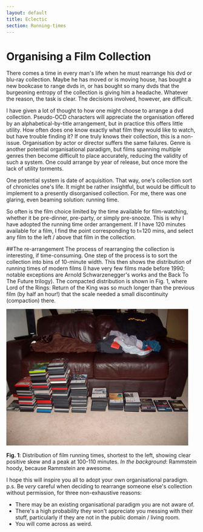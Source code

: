 ```yaml
---
layout: default
title: Eclectic
section: Running-times
---
```


Organising a Film Collection
========

There comes a time in every man's life when he must rearrange his dvd or blu-ray collection. Maybe he has moved or is moving house, has bought a new bookcase to range dvds in, or has bought so many dvds that the burgeoning entropy of the collection is giving him a headache. Whatever the reason, the task is clear. The decisions involved, however, are difficult.

I have given a lot of thought to how one might choose to arrange a dvd collection. Pseudo-OCD characters will appreciate the organisation offered by an alphabetical-by-title arrangement, but in practice this offers little utility. How often does one know exactly what film they would like to watch, but have trouble finding it? If one truly knows their collection, this is a non-issue. Organisation by actor or director suffers the same failures. Genre is another potential organisational paradigm, but films spanning multiple genres then become difficult to place accurately, reducing the validity of such a system. One could arrange by year of release, but once more the lack of utility torments.

One potential system is date of acquisition. That way, one's collection sort of chronicles one's life. It might be rather insightful, but would be difficult to implement to a presently disorganised collection. For me, there was one glaring, even beaming solution: running time.

So often is the film choice limited by the time available for film-watching, whether it be pre-dinner, pre-party, or simply pre-snooze. This is why I have adopted the running time order arrangement. If I have 120 minutes available for a film, I find the point corresponding to t=120 mins, and select any film to the left / above that film in the collection.

##The re-arrangement
The process of rearranging the collection is interesting, if time-consuming. One step of the process is to sort the collection into bins of 10-minute width. This then shows the distribution of running times of modern films (I have very few films made before 1990; notable exceptions are Arnold Schwarzenegger's works and the Back To The Future trilogy). The compacted distribution is shown in Fig. 1, where Lord of the Rings: Return of the King was so much longer than the previous film (by half an hour!) that the scale needed a small discontinuity (compaction) there.

<img src="/images/shrunken_dvd_distribution_compressed.jpg" alt="running_times_distribution" width="480" height="360">

<p><strong>Fig. 1</strong>: Distribution of film running times, shortest to the left, showing clear positive skew and a peak at 100-110 minutes. <em>In the background</em>: Rammstein hoody, because Rammstein are awesome.</p>

I hope this will inspire you all to adopt your own organisational paradigm.<br>
p.s. Be <em>very</em> careful when deciding to rearrange someone else's collection without permission, for three non-exhaustive reasons:

* There may be an existing organisational paradigm you are not aware of.
* There's a high probability they won't appreciate you messing with their stuff, particularly if they are not in the public domain / living room.
* You will come across as weird.